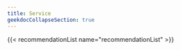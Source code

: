 ```yaml
---
title: Service
geekdocCollapseSection: true
---
```


{{< recommendationList name="recommendationList" >}}
